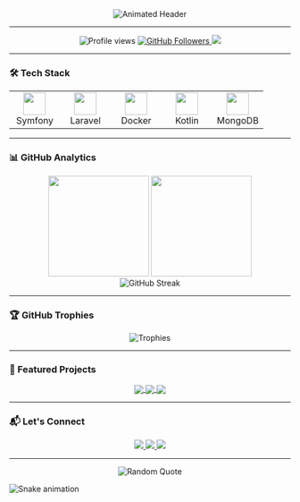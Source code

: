 <!-- En-tête animé personnalisé -->
<div align="center">
  <img src="https://readme-typing-svg.demolab.com?font=Fira+Code&weight=600&size=26&duration=4000&pause=1000&color=6B46C1&center=true&vCenter=true&width=460&lines=Hi+👋,+I'm+Maxime+Capel;Full-Stack+Developer+🚀;Master's+in+CS+@+Bordeaux+🎓;Open-Source+Enthusiast+❤️" alt="Animated Header" />
</div>

---

<!-- Badges dynamiques -->
<p align="center">
  <img src="https://komarev.com/ghpvc/?username=fortyup&label=Profile+Views&color=6B46C1&style=flat" alt="Profile views" />
  <a href="https://github.com/fortyup?tab=followers">
    <img src="https://img.shields.io/github/followers/fortyup?label=Followers&style=social&color=6B46C1" alt="GitHub Followers"/>
  </a>
  <a href="https://linkedin.com/in/maximecapel">
    <img src="https://img.shields.io/badge/-LinkedIn-0077B5?style=flat&logo=linkedin&logoColor=white"/>
  </a>
</p>

---

### 🛠️ Tech Stack

<table align="center">
  <tr>
    <td align="center" width="20%">
      <img src="https://cdn.jsdelivr.net/gh/devicons/devicon/icons/symfony/symfony-original.svg" width="40" height="40"/>
      <br>Symfony
    </td>
    <td align="center" width="20%">
      <img src="https://cdn.jsdelivr.net/gh/devicons/devicon/icons/laravel/laravel-plain.svg" width="40" height="40"/>
      <br>Laravel
    </td>
    <td align="center" width="20%">
      <img src="https://cdn.jsdelivr.net/gh/devicons/devicon/icons/docker/docker-original.svg" width="40" height="40"/>
      <br>Docker
    </td>
    <td align="center" width="20%">
      <img src="https://cdn.jsdelivr.net/gh/devicons/devicon/icons/kotlin/kotlin-original.svg" width="40" height="40"/>
      <br>Kotlin
    </td>
    <td align="center" width="20%">
      <img src="https://cdn.jsdelivr.net/gh/devicons/devicon/icons/mongodb/mongodb-original.svg" width="40" height="40"/>
      <br>MongoDB
    </td>
  </tr>
</table>

---

### 📊 GitHub Analytics

<div align="center">
  <img height="180em" src="https://github-readme-stats.vercel.app/api?username=fortyup&show_icons=true&theme=radical&include_all_commits=true&count_private=true"/>
  <img height="180em" src="https://github-readme-stats.vercel.app/api/top-langs/?username=fortyup&layout=compact&langs_count=8&theme=radical&hide=procfile"/>
</div>

<div align="center">
  <img src="https://streak-stats.demolab.com?user=fortyup&theme=radical&date_format=j%20M%5B%20Y%5D" alt="GitHub Streak"/>
</div>

---

### 🏆 GitHub Trophies

<div align="center">
  <img src="https://github-profile-trophy.vercel.app/?username=fortyup&theme=radical&row=2&column=4&margin-w=15&margin-h=15" alt="Trophies"/>
</div>

---

### 🚀 Featured Projects

<div align="center">
  <a href="https://github.com/fortyup/symfony-portfolio">
    <img align="center" src="https://github-readme-stats.vercel.app/api/pin/?username=fortyup&repo=symfony-portfolio&theme=vision-friendly-dark" />
  </a>
  <a href="https://github.com/fortyup/pokemon-tcg">
    <img align="center" src="https://github-readme-stats.vercel.app/api/pin/?username=fortyup&repo=pokemon-tcg&theme=vision-friendly-dark" />
  </a>
  <a href="https://github.com/Pablo-Rio/MyTodoList">
    <img align="center" src="https://github-readme-stats.vercel.app/api/pin/?username=Pablo-Rio&repo=MyTodoList&theme=vision-friendly-dark" />
  </a>
</div>

---

### 📬 Let's Connect

<p align="center">
  <a href="https://www.linkedin.com/in/maximecapel/">
    <img src="https://img.shields.io/badge/LinkedIn-0077B5?style=for-the-badge&logo=linkedin&logoColor=white"/>
  </a>
  <a href="https://www.maximecapel.com">
    <img src="https://img.shields.io/badge/Portfolio-6B46C1?style=for-the-badge&logo=google-chrome&logoColor=white"/>
  </a>
  <a href="mailto:maxime.capel@u-bordeaux.fr">
    <img src="https://img.shields.io/badge/Gmail-D14836?style=for-the-badge&logo=gmail&logoColor=white"/>
  </a>
</p>

---

<div align="center">
  <img src="https://quotes-github-readme.vercel.app/api?type=horizontal&theme=radical" alt="Random Quote"/>
</div>

![Snake animation](https://github.com/fortyup/fortyup/blob/output/github-contribution-grid-snake.svg)
